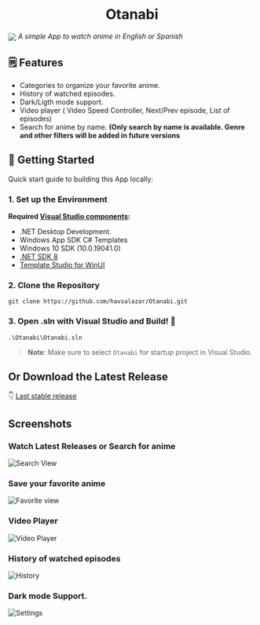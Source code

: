 <h1 align="center">Otanabi</h1>
<img align="center" src="https://github.com/havsalazar/Otanabi/blob/dev/Screenshots/Settings.png?raw=true"
<p align="center">
	<em>A simple App to watch anime in English or Spanish</em>
</p>


## :spiral_notepad: Features

 + Categories to organize your favorite anime.
 + History of watched episodes.
 + Dark/Ligth mode support.
 + Video player ( Video Speed Controller, Next/Prev episode, List of episodes)
 + Search for anime by name. **(Only search by name is available. Genre and other filters will be added in future versions**


## :brain: Getting Started
Quick start guide to building this App locally:

### 1. Set up the Environment

 
**Required [Visual Studio components](https://learn.microsoft.com/en-us/windows/apps/windows-app-sdk/set-up-your-development-environment?tabs=cs-vs-community%2Ccpp-vs-community%2Cvs-2022-17-1-a%2Cvs-2022-17-1-b#required-workloads-and-components):**
- .NET Desktop Development.
- Windows App SDK C# Templates
- Windows 10 SDK (10.0.19041.0)
- [.NET SDK 8](https://dotnet.microsoft.com/en-us/download/dotnet)
- [Template Studio for WinUI](https://marketplace.visualstudio.com/items?itemName=TemplateStudio.TemplateStudioForWinUICs)

### 2. Clone the Repository 

```shell
git clone https://github.com/havsalazar/Otanabi.git
```


### 3. Open .sln with Visual Studio and Build! :wrench:
```shell
.\Otanabi\Otanabi.sln
```
>**Note**: Make sure to select `Otanabi` for startup project in Visual Studio.


## Or Download the Latest Release

:point_down: [Last stable release](https://github.com/havsalazar/Otanabi/releases/latest)




## Screenshots 

###  Watch Latest Releases or Search for anime

![Search View](https://github.com/havsalazar/Otanabi/blob/dev/Screenshots/Search.png?raw=true)

### Save your favorite anime

![Favorite view](https://github.com/havsalazar/Otanabi/blob/dev/Screenshots/Favorites.png?raw=true)

### Video Player

![Video Player](https://github.com/havsalazar/Otanabi/blob/dev/Screenshots/Player.png?raw=true)

### History of watched episodes

![History](https://github.com/havsalazar/Otanabi/blob/dev/Screenshots/History.png?raw=true)

### Dark mode Support.

![Settings](https://github.com/havsalazar/Otanabi/blob/dev/Screenshots/Settings.png?raw=true)

